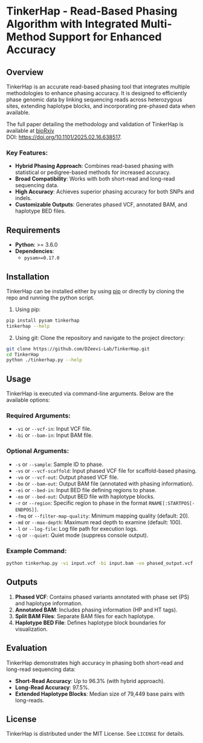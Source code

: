 # TinkerHap - Read-Based Phasing Algorithm with Integrated Multi-Method Support for Enhanced Accuracy

## Overview
TinkerHap is an accurate read-based phasing tool that integrates multiple methodologies to enhance phasing accuracy. It is designed to efficiently phase genomic data by linking sequencing reads across heterozygous sites, extending haplotype blocks, and incorporating pre-phased data when available.

The full paper detailing the methodology and validation of TinkerHap is available at [bioRxiv](https://doi.org/10.1101/2025.02.16.638517)\
DOI: https://doi.org/10.1101/2025.02.16.638517.

### Key Features:
- **Hybrid Phasing Approach**: Combines read-based phasing with statistical or pedigree-based methods for increased accuracy.
- **Broad Compatibility**: Works with both short-read and long-read sequencing data.
- **High Accuracy**: Achieves superior phasing accuracy for both SNPs and indels.
- **Customizable Outputs**: Generates phased VCF, annotated BAM, and haplotype BED files.

## Requirements
- **Python**: >= 3.6.0
- **Dependencies**:
  - `pysam>=0.17.0`

## Installation
TinkerHap can be installed either by using [pip](https://pip.pypa.io) or directly by cloning the repo and running the python script.
1. Using pip:
```bash
pip install pysam tinkerhap
tinkerhap --help
```

2. Using git: Clone the repository and navigate to the project directory:
```bash
git clone https://github.com/DZeevi-Lab/TinkerHap.git
cd TinkerHap
python ./tinkerhap.py --help
```

## Usage
TinkerHap is executed via command-line arguments. Below are the available options:

### Required Arguments:
- `-vi` or `--vcf-in`: Input VCF file.
- `-bi` or `--bam-in`: Input BAM file.

### Optional Arguments:
- `-s` or `--sample`: Sample ID to phase.
- `-vs` or `--vcf-scaffold`: Input phased VCF file for scaffold-based phasing.
- `-vo` or `--vcf-out`: Output phased VCF file.
- `-bo` or `--bam-out`: Output BAM file (annotated with phasing information).
- `-ei` or `--bed-in`: Input BED file defining regions to phase.
- `-eo` or `--bed-out`: Output BED file with haplotype blocks.
- `-r` or `--region`: Specific region to phase in the format `RNAME[:STARTPOS[-ENDPOS]]`.
- `-fmq` or `--filter-map-quality`: Minimum mapping quality (default: 20).
- `-md` or `--max-depth`: Maximum read depth to examine (default: 100).
- `-l` or `--log-file`: Log file path for execution logs.
- `-q` or `--quiet`: Quiet mode (suppress console output).

### Example Command:
```bash
python tinkerhap.py -vi input.vcf -bi input.bam -vo phased_output.vcf -bo phased_output.bam -r chr1:100000-200000
```

## Outputs
1. **Phased VCF**: Contains phased variants annotated with phase set (PS) and haplotype information.
2. **Annotated BAM**: Includes phasing information (HP and HT tags).
3. **Split BAM Files**: Separate BAM files for each haplotype.
4. **Haplotype BED File**: Defines haplotype block boundaries for visualization.

## Evaluation
TinkerHap demonstrates high accuracy in phasing both short-read and long-read sequencing data:
- **Short-Read Accuracy**: Up to 96.3% (with hybrid approach).
- **Long-Read Accuracy**: 97.5%.
- **Extended Haplotype Blocks**: Median size of 79,449 base pairs with long-reads.

## License
TinkerHap is distributed under the MIT License. See `LICENSE` for details.
